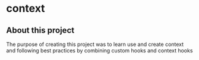 # context

## About this project
The purpose of creating this project was to learn use and create context and following best practices by combining custom hooks and context hooks
